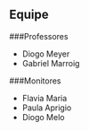 
## Equipe

###Professores

- Diogo Meyer
- Gabriel Marroig

###Monitores

- Flavia Maria
- Paula Aprigio
- Diogo Melo
